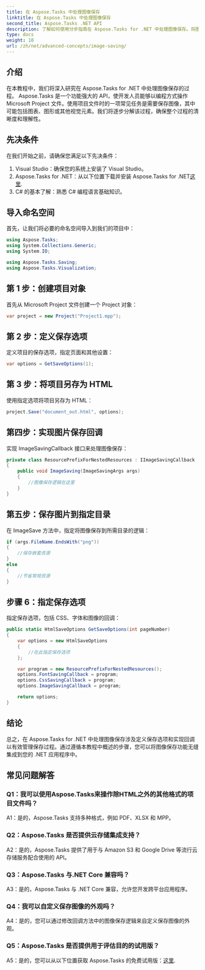 ```yaml
---
title: 在 Aspose.Tasks 中处理图像保存
linktitle: 在 Aspose.Tasks 中处理图像保存
second_title: Aspose.Tasks .NET API
description: 了解如何使用分步指南在 Aspose.Tasks for .NET 中处理图像保存。将图像保存功能无缝集成到您的 .NET 应用程序中。
type: docs
weight: 10
url: /zh/net/advanced-concepts/image-saving/
---
```

## 介绍

在本教程中，我们将深入研究在 Aspose.Tasks for .NET 中处理图像保存的过程。 Aspose.Tasks 是一个功能强大的 API，使开发人员能够以编程方式操作 Microsoft Project 文件。使用项目文件时的一项常见任务是需要保存图像，其中可能包括图表、图形或其他视觉元素。我们将逐步分解该过程，确保整个过程的清晰度和理解性。

## 先决条件

在我们开始之前，请确保您满足以下先决条件：

1. Visual Studio：确保您的系统上安装了 Visual Studio。
2.  Aspose.Tasks for .NET：从以下位置下载并安装 Aspose.Tasks for .NET[这里](https://releases.aspose.com/tasks/net/).
3. C# 的基本了解：熟悉 C# 编程语言基础知识。

## 导入命名空间

首先，让我们将必要的命名空间导入到我们的项目中：

```csharp
using Aspose.Tasks;
using System.Collections.Generic;
using System.IO;

using Aspose.Tasks.Saving;
using Aspose.Tasks.Visualization;
```

## 第 1 步：创建项目对象

首先从 Microsoft Project 文件创建一个 Project 对象：

```csharp
var project = new Project("Project1.mpp");
```

## 第 2 步：定义保存选项

定义项目的保存选项，指定页面和其他设置：

```csharp
var options = GetSaveOptions(1);
```

## 第 3 步：将项目另存为 HTML

使用指定选项将项目另存为 HTML：

```csharp
project.Save("document_out.html", options);
```

## 第四步：实现图片保存回调

实现 ImageSavingCallback 接口来处理图像保存：

```csharp
private class ResourcePrefixForNestedResources : IImageSavingCallback
{
    public void ImageSaving(ImageSavingArgs args)
    {
        //图像保存逻辑在这里
    }
}
```

## 第五步：保存图片到指定目录

在 ImageSave 方法中，指定将图像保存到所需目录的逻辑：

```csharp
if (args.FileName.EndsWith("png"))
{
    //保存嵌套资源
}
else
{
    //节省常规资源
}
```

## 步骤 6：指定保存选项

指定保存选项，包括 CSS、字体和图像的回调：

```csharp
public static HtmlSaveOptions GetSaveOptions(int pageNumber)
{
    var options = new HtmlSaveOptions
    {
        //在此指定保存选项
    };

    var program = new ResourcePrefixForNestedResources();
    options.FontSavingCallback = program;
    options.CssSavingCallback = program;
    options.ImageSavingCallback = program;

    return options;
}
```

## 结论

总之，在 Aspose.Tasks for .NET 中处理图像保存涉及定义保存选项和实现回调以有效管理保存过程。通过遵循本教程中概述的步骤，您可以将图像保存功能无缝集成到您的 .NET 应用程序中。

## 常见问题解答

### Q1：我可以使用Aspose.Tasks来操作除HTML之外的其他格式的项目文件吗？

A1：是的，Aspose.Tasks 支持多种格式，例如 PDF、XLSX 和 MPP。

### Q2：Aspose.Tasks 是否提供云存储集成支持？

A2：是的，Aspose.Tasks 提供了用于与 Amazon S3 和 Google Drive 等流行云存储服务配合使用的 API。

### Q3：Aspose.Tasks 与.NET Core 兼容吗？

A3：是的，Aspose.Tasks 与 .NET Core 兼容，允许您开发跨平台应用程序。

### Q4：我可以自定义保存图像的外观吗？

A4：是的，您可以通过修改回调方法中的图像保存逻辑来自定义保存图像的外观。

### Q5：Aspose.Tasks 是否提供用于评估目的的试用版？

 A5：是的，您可以从以下位置获取 Aspose.Tasks 的免费试用版：[这里](https://releases.aspose.com/).